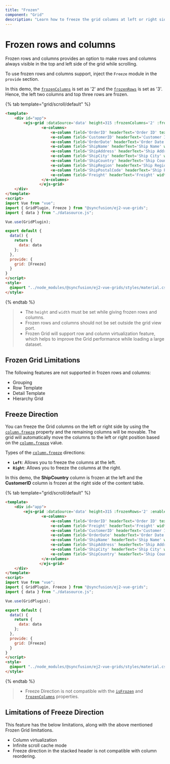 ```yaml
---
title: "Frozen"
component: "Grid"
description: "Learn how to freeze the grid columns at left or right side and how to freeze the grid rows at top."
---
```


# Frozen rows and columns

Frozen rows and columns provides an option to make rows and columns always visible in the top and left side of the grid while scrolling.

To use frozen rows and columns support, inject the `Freeze` module in the `provide` section.

In this demo, the [`frozenColumns`](../api/grid/#frozencolumns) is set as '2' and the [`frozenRows`](../api/grid/#frozenrows)
is set as '3'. Hence, the left two columns and top three rows are frozen.

{% tab template="grid/scroll/default" %}

```html
<template>
    <div id="app">
        <ejs-grid :dataSource='data' height=315 :frozenColumns='2' :frozenRows='3' :allowSelection='false' :enableHover='false' width='600'>
                <e-columns>
                    <e-column field='OrderID' headerText='Order ID' textAlign='Right' width=120></e-column>
                    <e-column field='CustomerID' headerText='Customer ID' width=150></e-column>
                    <e-column field='OrderDate' headerText='Order Date' width=130 format='yMd' textAlign='Right' type='date'></e-column>
                    <e-column field='ShipName' headerText='Ship Name' width=150></e-column>
                    <e-column field='ShipAddress' headerText='Ship Address' width=170></e-column>
                    <e-column field='ShipCity' headerText='Ship City' width=150></e-column>
                    <e-column field='ShipCountry' headerText='Ship Country' width=150></e-column>
                    <e-column field='ShipRegion' headerText='Ship Region' width=150></e-column>
                    <e-column field='ShipPostalCode' headerText='Ship Postal Code' width=150></e-column>
                    <e-column field='Freight' headerText='Freight' width=120></e-column>
                </e-columns>
               </ejs-grid>
    </div>
</template>
<script>
import Vue from "vue";
import { GridPlugin, Freeze } from "@syncfusion/ej2-vue-grids";
import { data } from "./datasource.js";

Vue.use(GridPlugin);

export default {
  data() {
    return {
      data: data
    };
  },
  provide: {
    grid: [Freeze]
  }
}
</script>
<style>
  @import "../node_modules/@syncfusion/ej2-vue-grids/styles/material.css";
</style>
```

{% endtab %}

> * The `height` and `width` must be set while giving frozen rows and columns.
> * Frozen rows and columns should not be set outside the grid view port.
> * Frozen Grid will support row and column virtualization feature, which helps to improve the Grid performance while loading a large dataset.

## Frozen Grid Limitations

The following features are not supported in frozen rows and columns:

* Grouping
* Row Template
* Detail Template
* Hierarchy Grid

## Freeze Direction

You can freeze the Grid columns on the left or right side by using the [`column.freeze`](../api/grid/column/#freeze) property and the remaining columns will be movable. The grid will automatically move the columns to the left or right position based on the [`column.freeze`](../api/grid/column/#freeze) value.

Types of the [`column.freeze`](../api/grid/column/#freeze) directions:

* **`Left`**: Allows you to freeze the columns at the left.
* **`Right`**: Allows you to freeze the columns at the right.

In this demo, the **ShipCountry** column is frozen at the left and the **CustomerID** column is frozen at the right side of the content table.

{% tab template="grid/scroll/default" %}

```html
<template>
    <div id="app">
        <ejs-grid :dataSource='data' height=315 :frozenRows='2' :enableHover='false'>
                <e-columns>
                    <e-column field='OrderID' headerText='Order ID' textAlign='Right' width=120></e-column>
                    <e-column field='Freight' headerText='Freight' width=120></e-column>
                    <e-column field='CustomerID' headerText='Customer ID' width=150 freeze='Right'></e-column>
                    <e-column field='OrderDate' headerText='Order Date' width=130 format='yMd' textAlign='Right' type='date'></e-column>
                    <e-column field='ShipName' headerText='Ship Name' width=150></e-column>
                    <e-column field='ShipAddress' headerText='Ship Address' width=170></e-column>
                    <e-column field='ShipCity' headerText='Ship City' width=150></e-column>
                    <e-column field='ShipCountry' headerText='Ship Country' width=150 freeze='Left'></e-column>
                </e-columns>
               </ejs-grid>
    </div>
</template>
<script>
import Vue from "vue";
import { GridPlugin, Freeze } from "@syncfusion/ej2-vue-grids";
import { data } from "./datasource.js";

Vue.use(GridPlugin);

export default {
  data() {
    return {
      data: data
    };
  },
  provide: {
    grid: [Freeze]
  }
}
</script>
<style>
  @import "../node_modules/@syncfusion/ej2-vue-grids/styles/material.css";
</style>
```

{% endtab %}

> * Freeze Direction is not compatible with the [`isFrozen`](../api/grid/column/#isfrozen) and [`frozenColumns`](../api/grid/#frozencolumns) properties.

## Limitations of Freeze Direction

This feature has the below limitations, along with the above mentioned Frozen Grid limitations.

* Column virtualization
* Infinite scroll cache mode
* Freeze direction in the stacked header is not compatible with column reordering.
